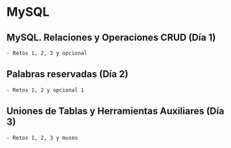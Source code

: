 # MySQL

## MySQL. Relaciones y Operaciones CRUD (Día 1)
    - Retos 1, 2, 3 y opcional

## Palabras reservadas (Día 2)
    - Retos 1, 2 y opcional 1
    
## Uniones de Tablas y Herramientas Auxiliares (Día 3)
    - Retos 1, 2, 3 y museo
